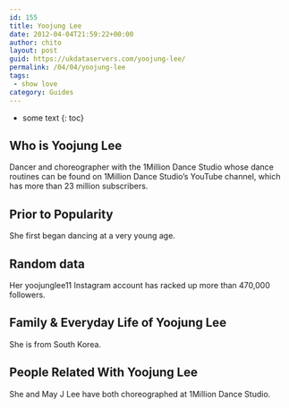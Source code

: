 ```yaml
---
id: 155
title: Yoojung Lee
date: 2012-04-04T21:59:22+00:00
author: chito
layout: post
guid: https://ukdataservers.com/yoojung-lee/
permalink: /04/04/yoojung-lee
tags:
 - show love
category: Guides
---
```


* some text
{: toc}


## Who is  Yoojung Lee
                  
                  
                  
Dancer and choreographer with the 1Million Dance Studio whose dance routines can be found on 1Million Dance Studio&#8217;s YouTube channel, which has more than 23 million subscribers.
                  
                
                
                
## Prior to Popularity 
                  
                  
                  
She first began dancing at a very young age.
                  
                
                
                
## Random data 
                  
                  
                  
Her yoojunglee11 Instagram account has racked up more than 470,000 followers.
                  
                
                
                
## Family & Everyday Life of Yoojung Lee
                  
                  
                  
She is from South Korea.
                  
                
                
                
## People Related With  Yoojung Lee
                  
                  
                  
She and May J Lee have both choreographed at 1Million Dance Studio.
                  
                
              
            
          
          
          
    
    
  
